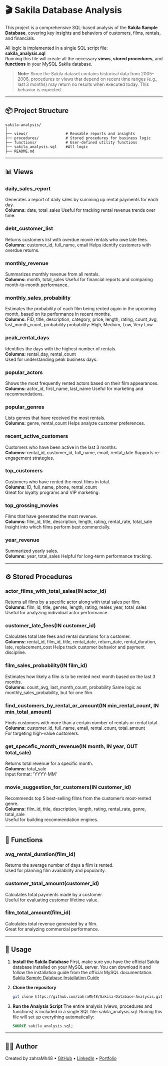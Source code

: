 # 🎬 Sakila Database Analysis

This project is a comprehensive SQL-based analysis of the **Sakila Sample Database**, covering key insights and behaviors of customers, films, rentals, and financials.

All logic is implemented in a single SQL script file:  
**sakila_analysis.sql**  
Running this file will create all the necessary **views**, **stored procedures**, and **functions** in your MySQL Sakila database.

> **Note:** Since the Sakila dataset contains historical data from 2005-2006, procedures or views that depend on recent time ranges (e.g., last 3 months) may return no results when executed today. This behavior is expected.

---

## 📦 Project Structure

```plaintext
sakila-analysis/
│
├── views/                 # Reusable reports and insights
├── procedures/            # Stored procedures for business logic
├── functions/             # User-defined utility functions
├── sakila_analysis.sql    #All logic
├── README.md
```

---

## 📊 Views

### daily_sales_report
Generates a report of daily sales by summing up rental payments for each day.  
**Columns:** date, total_sales
Useful for tracking rental revenue trends over time.

### debt_customer_list
Returns customers list with overdue movie rentals who owe late fees.
**Columns:** customer_id, full_name, email
Helps identify customers with overdue returns.

### monthly_revenue
Summarizes monthly revenue from all rentals.  
**Columns:** month, total_sales 
Useful for financial reports and comparing month-to-month performance.

### monthly_sales_probability
Estimates the probability of each film being rented again in the upcoming month, based on its performance in recent months.  
**Columns:** FID, title, description, category, price, length, rating, count_avg, last_month_count, probability 
probability: High, Medium, Low, Very Low

### peak_rental_days
Identifies the days with the highest number of rentals.  
**Columns:** rental_day, rental_count  
Used for understanding peak business days.

### popular_actors
Shows the most frequently rented actors based on their film appearances.  
**Columns:** actor_id, first_name, last_name 
Useful for marketing and recommendations.

### popular_genres
Lists genres that have received the most rentals.  
**Columns:** genre, rental_count 
Helps analyze customer preferences.

### recent_active_customers
Customers who have been active in the last 3 months.  
**Columns:** rental_id, customer_id, full_name, email, rental_date
Supports re-engagement strategies.

### top_customers
Customers who have rented the most films in total.  
**Columns:** ID, full_name, phone, rental_count  
Great for loyalty programs and VIP marketing.

### top_grossing_movies
Films that have generated the most revenue.  
**Columns:** film_id, title, description, length, rating, rental_rate, total_sale 
Insight into which films perform best commercially.

### year_revenue
Summarized yearly sales.  
**Columns:** year, total_sales 
Helpful for long-term performance tracking.

---

## ⚙️ Stored Procedures

### actor_films_with_total_sales(IN actor_id)
Returns all films by a specific actor along with total sales per film.  
**Columns:** film_id, title, genres, length, rating, reales_year, total_sales  
Useful for analyzing individual actor performance.

### customer_late_fees(IN customer_id)
Calculates total late fees and rental durations for a customer.  
**Columns:** rental_id, film_id, title, rental_date, return_date, rental_duration, late, replacement_cost 
Helps track customer behavior and payment discipline.

### film_sales_probability(IN film_id)
Estimates how likely a film is to be rented next month based on the last 3 months.  
**Columns:** count_avg, last_month_count, probability 
Same logic as monthly_sales_probability, but for one film.

### find_customers_by_rental_or_amount(IN min_rental_count, IN min_total_amount)
Finds customers with more than a certain number of rentals or rental total.  
**Columns:** customer_id, full_name, email, rental_count, total_amount  
For targeting high-value customers.

### get_specefic_month_revenue(IN month, IN year, OUT total_sale)
Returns total revenue for a specific month.  
**Columns:** total_sale  
Input format: 'YYYY-MM'

### movie_suggestion_for_customers(IN customer_id)
Recommends top 5 best-selling films from the customer’s most-rented genre.  
**Columns:** film_id, title, description, length, rating, rental_rate, genre, total_sale  
Useful for building recommendation engines.

---

## 🔧 Functions

### avg_rental_duration(film_id)
Returns the average number of days a film is rented.  
Used for planning film availability and popularity.

### customer_total_amount(customer_id)
Calculates total payments made by a customer.  
Useful for evaluating customer lifetime value.

### film_total_amount(film_id)
Calculates total revenue generated by a film.  
Great for analyzing commercial performance.

---

## 🧪 Usage

1. **Install the Sakila Database**
    First, make sure you have the official Sakila database installed on your MySQL server.
    You can download it and follow the installation guide from the official MySQL documentation: [Sakila Sample Database Installation Guide](https://dev.mysql.com/doc/sakila/en/)

2. **Clone the repository**
      ```bash
    git clone https://github.com/zahraMh48/Sakila-Database-Analysis.git
    ```
    
3. **Run the Analysis Script**
    The entire analysis (views, procedures and functions) is included in a single SQL file: sakila_analysis.sql.
    Runnig this file will set up everything automatically:
    ```sql
    SOURCE sakila_analysis.sql;
    ```

---

## 👨‍💻 Author

Created by zahraMh48
• [GitHub](https://github.com/zahraMh48)   • [LinkedIn](https://www.linkedin.com/in/zahramahmoudi)   • [Portfolio](https://zahramh.ir/)


